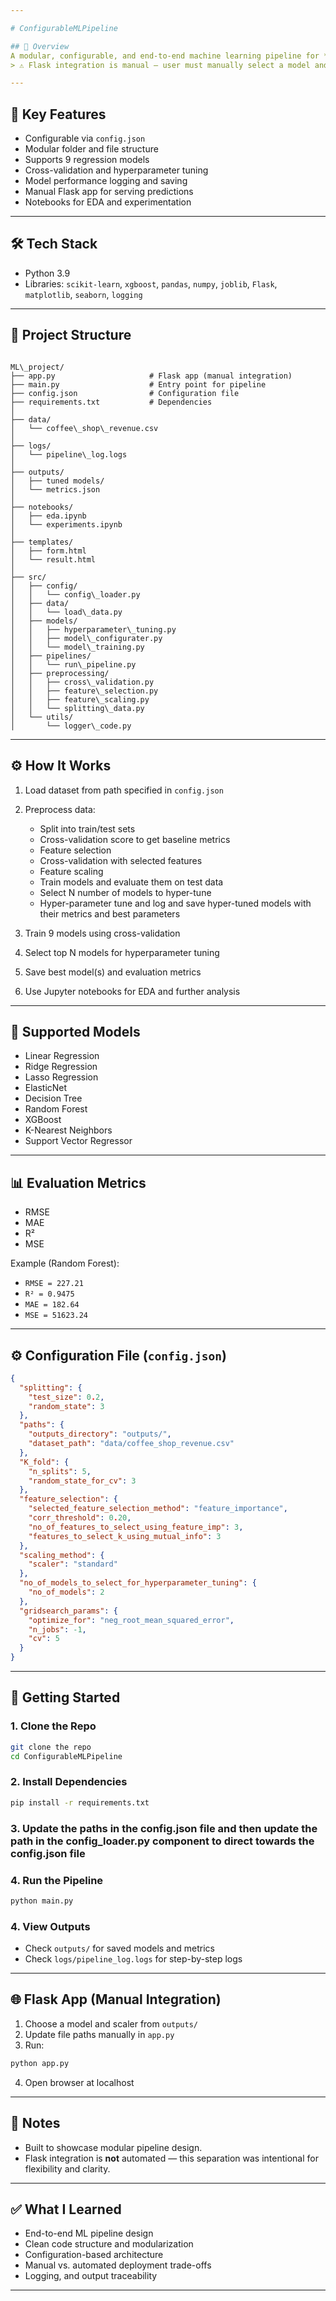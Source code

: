 ```yaml
---

# ConfigurableMLPipeline

## 📌 Overview  
A modular, configurable, and end-to-end machine learning pipeline for **regression tasks**, designed to automate data ingestion, preprocessing, training, evaluation, and hyperparameter tuning. The pipeline predicts daily revenue of a coffee shop using structured tabular data.  
> ⚠️ Flask integration is manual — user must manually select a model and update `app.py`.

---
```


## 🎯 Key Features
- Configurable via `config.json`
- Modular folder and file structure
- Supports 9 regression models
- Cross-validation and hyperparameter tuning
- Model performance logging and saving
- Manual Flask app for serving predictions
- Notebooks for EDA and experimentation

---

## 🛠️ Tech Stack
- Python 3.9  
- Libraries: `scikit-learn`, `xgboost`, `pandas`, `numpy`, `joblib`, `Flask`, `matplotlib`, `seaborn`, `logging`

---

## 📂 Project Structure
```

ML\_project/
├── app.py                     # Flask app (manual integration)
├── main.py                    # Entry point for pipeline
├── config.json                # Configuration file
├── requirements.txt           # Dependencies
│
├── data/
│   └── coffee\_shop\_revenue.csv
│
├── logs/
│   └── pipeline\_log.logs
│
├── outputs/
│   ├── tuned models/
│   └── metrics.json
│
├── notebooks/
│   ├── eda.ipynb
│   └── experiments.ipynb
│
├── templates/
│   ├── form.html
│   └── result.html
│
├── src/
│   ├── config/
│   │   └── config\_loader.py
│   ├── data/
│   │   └── load\_data.py
│   ├── models/
│   │   ├── hyperparameter\_tuning.py
│   │   ├── model\_configurater.py
│   │   └── model\_training.py
│   ├── pipelines/
│   │   └── run\_pipeline.py
│   ├── preprocessing/
│   │   ├── cross\_validation.py
│   │   ├── feature\_selection.py
│   │   ├── feature\_scaling.py
│   │   └── splitting\_data.py
│   └── utils/
│       └── logger\_code.py

````

---

## ⚙️ How It Works

1. Load dataset from path specified in `config.json`
2. Preprocess data:
   - Split into train/test sets
   - Cross-validation score to get baseline metrics
   - Feature selection
   - Cross-validation with selected features
   - Feature scaling
   - Train models and evaluate them on test data
   - Select N number of models to hyper-tune
   - Hyper-parameter tune and log and save hyper-tuned models with their metrics and best parameters

3. Train 9 models using cross-validation
4. Select top N models for hyperparameter tuning
5. Save best model(s) and evaluation metrics
6. Use Jupyter notebooks for EDA and further analysis

---

## 🧪 Supported Models
- Linear Regression  
- Ridge Regression  
- Lasso Regression  
- ElasticNet  
- Decision Tree  
- Random Forest  
- XGBoost  
- K-Nearest Neighbors  
- Support Vector Regressor

---

## 📊 Evaluation Metrics
- RMSE  
- MAE  
- R²  
- MSE

Example (Random Forest):
- `RMSE = 227.21`  
- `R² = 0.9475`  
- `MAE = 182.64`  
- `MSE = 51623.24`

---

## ⚙️ Configuration File (`config.json`)
```json
{
  "splitting": {
    "test_size": 0.2,
    "random_state": 3
  },
  "paths": {
    "outputs_directory": "outputs/",
    "dataset_path": "data/coffee_shop_revenue.csv"
  },
  "K_fold": {
    "n_splits": 5,
    "random_state_for_cv": 3
  },
  "feature_selection": {
    "selected_feature_selection_method": "feature_importance",
    "corr_threshold": 0.20,
    "no_of_features_to_select_using_feature_imp": 3,
    "features_to_select_k_using_mutual_info": 3
  },
  "scaling_method": {
    "scaler": "standard"
  },
  "no_of_models_to_select_for_hyperparameter_tuning": {
    "no_of_models": 2
  },
  "gridsearch_params": {
    "optimize_for": "neg_root_mean_squared_error",
    "n_jobs": -1,
    "cv": 5
  }
}
````

---

## 🚀 Getting Started

### 1. Clone the Repo

```bash
git clone the repo
cd ConfigurableMLPipeline
```

### 2. Install Dependencies

```bash
pip install -r requirements.txt
```
### 3. Update the paths in the config.json file and then update the path in the config_loader.py component to direct towards the config.json file

### 4. Run the Pipeline

```bash
python main.py
```

### 4. View Outputs

* Check `outputs/` for saved models and metrics
* Check `logs/pipeline_log.logs` for step-by-step logs

---

## 🌐 Flask App (Manual Integration)

1. Choose a model and scaler from `outputs/`
2. Update file paths manually in `app.py`
3. Run:

```bash
python app.py
```

4. Open browser at localhost

---

## 📌 Notes

* Built to showcase modular pipeline design.
* Flask integration is **not** automated — this separation was intentional for flexibility and clarity.

---

## ✅ What I Learned

* End-to-end ML pipeline design
* Clean code structure and modularization
* Configuration-based architecture
* Manual vs. automated deployment trade-offs
* Logging, and output traceability

---

